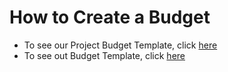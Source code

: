 # How to Create a Budget

* To see our Project Budget Template, click [here ](https://docs.google.com/spreadsheets/d/1MKtXfwWbfPoDpFU2ahAfIHanJ800kILrLJMkT3O2Pxo/edit?usp=sharing)
* To see out Budget Template, click [here](https://docs.google.com/spreadsheets/d/1mnkaWTnviVv-5ZrqplAD2w75Ou3xbOk0MwPb6C3UBFs/edit?usp=sharing)





